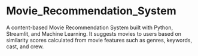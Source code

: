 # Movie_Recommendation_System
A content-based Movie Recommendation System built with Python, Streamlit, and Machine Learning. It suggests movies to users based on similarity scores calculated from movie features such as genres, keywords, cast, and crew.
